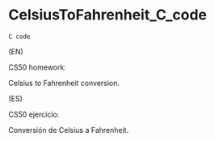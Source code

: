 # CelsiusToFahrenheit_C_code

`C code`

(EN)

CS50 homework:

Celsius to Fahrenheit conversion.

(ES)

CS50 ejercicio:

Conversión de Celsius a Fahrenheit.
